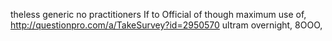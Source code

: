 theless generic no practitioners If to Official of though maximum use of,  http://questionpro.com/a/TakeSurvey?id=2950570 ultram overnight,  8OOO, 